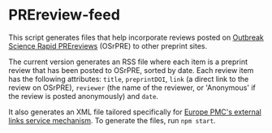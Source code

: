 # PREreview-feed

This script generates files that help incorporate reviews posted on [Outbreak Science Rapid PREreviews](https://outbreaksci.prereview.org) (OSrPRE) to other preprint sites. 

The current version generates an RSS file where each item is a preprint review that has been posted to OSrPRE, sorted by date. Each review item has the following attributes: `title`, 
`preprintDOI`, `link` (a direct link to the review on OSrPRE), `reviewer` (the name of the reviewer, or 'Anonymous' if the review is posted anonymously) and `date`.

It also generates an XML file tailored specifically for [Europe PMC's external links service mechanism](https://europepmc.org/LabsLink).
To generate the files, run `npm start`. 
